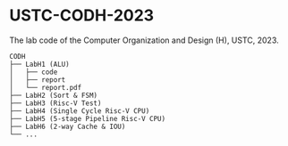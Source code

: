 # USTC-CODH-2023
The lab code of the Computer Organization and Design (H), USTC, 2023.

```
CODH
├── LabH1 (ALU)
│   ├── code
│   ├── report
│   └── report.pdf
├── LabH2 (Sort & FSM)
├── LabH3 (Risc-V Test)
├── LabH4 (Single Cycle Risc-V CPU)
├── LabH5 (5-stage Pipeline Risc-V CPU)
├── LabH6 (2-way Cache & IOU)
└── ...
```